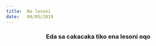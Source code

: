 ```yaml
---
title:  Na lesoni
date:   04/05/2019
---
```


### <center>Eda sa cakacaka tiko ena lesoni oqo</center>